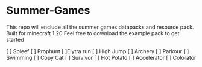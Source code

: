 # Summer-Games
This repo will enclude all the summer games datapacks and resource pack.
Built for minecraft 1.20
Feel free to download the example pack to get started

[ ] Spleef
[ ] Prophunt
[ ]Elytra run
[ ] High Jump
[ ] Archery
[ ] Parkour
[ ] Swimming
[ ] Copy Cat
[ ] Survivor
[ ] Hot Potato
[ ] Accelerator
[ ] Colorator
